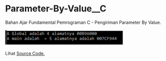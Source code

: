 # Parameter-By-Value__C
Bahan Ajar Fundamental Pemrograman C - Pengiriman Parameter By Value.<br><br>
<img src="https://github.com/RizkyKhapidsyah/Parameter-By-Value__C/blob/master/Result/001.PNG"><br><br>
Lihat <a href="https://github.com/RizkyKhapidsyah/Parameter-By-Value__C/blob/master/Source.c">Source Code.</a>
